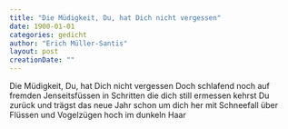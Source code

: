 ```yaml
---
title: "Die Müdigkeit, Du, hat Dich nicht vergessen"
date: 1900-01-01
categories: gedicht
author: "Erich Müller-Santis"
layout: post
creationDate: ""
---
```

Die Müdigkeit, Du, hat Dich nicht vergessen
Doch schlafend noch auf fremden Jenseitsfüssen
in Schritten die dich still ermessen
kehrst Du zurück und trägst das neue Jahr
schon um dich her mit Schneefall über Flüssen
und Vogelzügen hoch im dunkeln Haar
